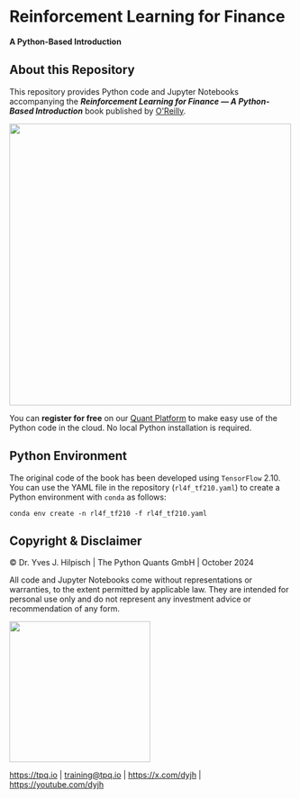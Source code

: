 # Reinforcement Learning for Finance

**A Python-Based Introduction**

## About this Repository

This repository provides Python code and Jupyter Notebooks accompanying the
_**Reinforcement Learning for Finance &mdash; A Python-Based Introduction**_ book published by [O'Reilly](https://learning.oreilly.com/library/view/financial-theory-with/9781098104344/).

<img src="https://certificate.tpq.io/rl4finance_full_cover.png" width="500">

You can **register for free** on our [Quant Platform](https://rl4f.pqp.io) to make
easy use of the Python code in the cloud. No local Python installation is required.

## Python Environment

The original code of the book has been developed using `TensorFlow` 2.10. You can use the YAML file in the repository (`rl4f_tf210.yaml`) to create a Python environment with `conda` as follows:

    conda env create -n rl4f_tf210 -f rl4f_tf210.yaml

## Copyright & Disclaimer

© Dr. Yves J. Hilpisch | The Python Quants GmbH | October 2024

All code and Jupyter Notebooks come without representations or warranties, to the extent permitted by applicable law. They are intended for personal use only and do not represent any investment advice or recommendation of any form.

<img src="http://hilpisch.com/tpq_logo.png" width="250">

https://tpq.io | training@tpq.io | https://x.com/dyjh | https://youtube.com/dyjh


